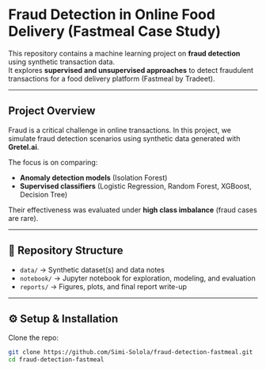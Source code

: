 #  Fraud Detection in Online Food Delivery (Fastmeal Case Study)

This repository contains a machine learning project on **fraud detection** using synthetic transaction data.  
It explores **supervised and unsupervised approaches** to detect fraudulent transactions for a food delivery platform (Fastmeal by Tradeet).

---

##  Project Overview

Fraud is a critical challenge in online transactions. In this project, we simulate fraud detection scenarios using synthetic data generated with **Gretel.ai**.  

The focus is on comparing:
- **Anomaly detection models** (Isolation Forest)  
- **Supervised classifiers** (Logistic Regression, Random Forest, XGBoost, Decision Tree)  

Their effectiveness was evaluated under **high class imbalance** (fraud cases are rare).  

---

## 📂 Repository Structure

- `data/` → Synthetic dataset(s) and data notes  
- `notebook/` → Jupyter notebook for exploration, modeling, and evaluation  
- `reports/` → Figures, plots, and final report write-up  

---

## ⚙️ Setup & Installation

Clone the repo:

```bash
git clone https://github.com/Simi-Solola/fraud-detection-fastmeal.git
cd fraud-detection-fastmeal
